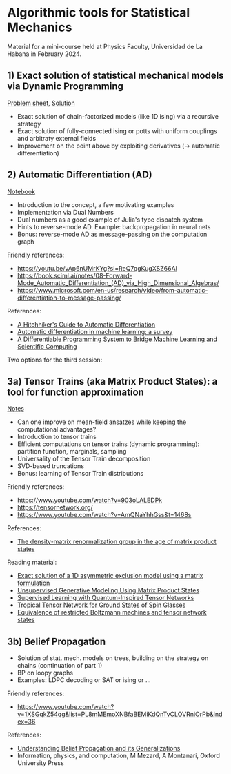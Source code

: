 # Algorithmic tools for Statistical Mechanics

Material for a mini-course held at Physics Faculty, Universidad de La Habana in February 2024.

## 1) Exact solution of statistical mechanical models via Dynamic Programming
  [Problem sheet](1_dynamic_programming.pdf), [Solution](1_dynamic_programming_solution.pdf)
  - Exact solution of chain-factorized models (like 1D ising) via a recursive strategy
  - Exact solution of fully-connected ising or potts with uniform couplings and arbitraty external fields
  - Improvement on the point above by exploiting derivatives (-> automatic differentiation)

 ## 2) Automatic Differentiation (AD)
[Notebook](2_automatic_differentiation.ipynb)
  - Introduction to the concept, a few motivating examples
  - Implementation via Dual Numbers
  - Dual numbers as a good example of Julia's type dispatch system
  - Hints to reverse-mode AD. Example: backpropagation in neural nets
  - Bonus: reverse-mode AD as message-passing on the computation graph
    
Friendly references:
- https://youtu.be/vAp6nUMrKYg?si=ReQ7qgKugXSZ66Al
- https://book.sciml.ai/notes/08-Forward-Mode_Automatic_Differentiation_(AD)_via_High_Dimensional_Algebras/
- https://www.microsoft.com/en-us/research/video/from-automatic-differentiation-to-message-passing/

References:
- [A Hitchhiker's Guide to Automatic Differentiation](https://arxiv.org/abs/1411.0583)
- [Automatic differentiation in machine learning: a survey](https://arxiv.org/abs/1502.05767)
- [A Differentiable Programming System to Bridge Machine Learning and Scientific Computing](https://arxiv.org/abs/1907.07587)


Two options for the third session:

  ## 3a) Tensor Trains (aka Matrix Product States): a tool for function approximation
  [Notes](3_tensor_trains.pdf)
  - Can one improve on mean-field ansatzes while keeping the computational advantages?
  - Introduction to tensor trains
  - Efficient computations on tensor trains (dynamic programming): partition function, marginals, sampling
  - Universality of the Tensor Train decomposition
  - SVD-based truncations
  - Bonus: learning of Tensor Train distributions

Friendly references:
- https://www.youtube.com/watch?v=903oLALEDPk
- https://tensornetwork.org/
- https://www.youtube.com/watch?v=AmQNaYhhGss&t=1468s

References:
- [The density-matrix renormalization group in the age of matrix product states](https://arxiv.org/abs/1008.3477)

Reading material:
- [Exact solution of a 1D asymmetric exclusion model using a matrix formulation](https://iopscience.iop.org/article/10.1088/0305-4470/26/7/011/meta?casa_token=8KafQ-ezuCoAAAAA:4zRveoFgYO5GIi5xGYWzah7vhCRgvjZJYoIXCy2I7mC0tSB6HC-AONES9_nvUaELiWhmt8Edh5El6DtbMKzsOu8UmA)
- [Unsupervised Generative Modeling Using Matrix Product States](https://arxiv.org/abs/1709.01662)
- [Supervised Learning with Quantum-Inspired Tensor Networks](https://arxiv.org/abs/1605.05775)
- [Tropical Tensor Network for Ground States of Spin Glasses](https://arxiv.org/abs/2008.06888)
- [Equivalence of restricted Boltzmann machines and tensor network states](https://arxiv.org/abs/1701.04831)

 ## 3b) Belief Propagation
  - Solution of stat. mech. models on trees, building on the strategy on chains (continuation of part 1)
  - BP on loopy graphs
  - Examples: LDPC decoding or SAT or ising or ...

Friendly references:
- https://www.youtube.com/watch?v=1XSGqkZ54qg&list=PL8mMEmoXNBfaBEMiKdQnTvCLOVRniOrPb&index=36

References:
- [Understanding Belief Propagation and its Generalizations](https://www.merl.com/publications/TR2001-22)
- Information, physics, and computation, M Mezard, A Montanari, Oxford University Press

